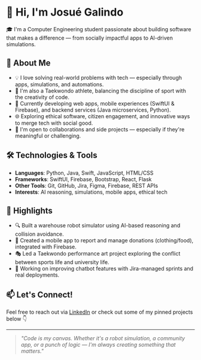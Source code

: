 # 👋 Hi, I'm Josué Galindo

🎓 I'm a Computer Engineering student passionate about building software that makes a difference — from socially impactful apps to AI-driven simulations.

## 🚀 About Me
- 💡 I love solving real-world problems with tech — especially through apps, simulations, and automations.
- 🥋 I'm also a Taekwondo athlete, balancing the discipline of sport with the creativity of code.
- 💼 Currently developing web apps, mobile experiences (SwiftUI & Firebase), and backend services (Java microservices, Python).
- 🌐 Exploring ethical software, citizen engagement, and innovative ways to merge tech with social good.
- 🤝 I'm open to collaborations and side projects — especially if they're meaningful or challenging.

## 🛠️ Technologies & Tools
- **Languages**: Python, Java, Swift, JavaScript, HTML/CSS
- **Frameworks**: SwiftUI, Firebase, Bootstrap, React, Flask
- **Other Tools**: Git, GitHub, Jira, Figma, Firebase, REST APIs
- **Interests**: AI reasoning, simulations, mobile apps, ethical tech

## 📌 Highlights
- 🔍 Built a warehouse robot simulator using AI-based reasoning and collision avoidance.
- 📱 Created a mobile app to report and manage donations (clothing/food), integrated with Firebase.
- 🎭 Led a Taekwondo performance art project exploring the conflict between sports life and university life.
- 💬 Working on improving chatbot features with Jira-managed sprints and real deployments.

## 📫 Let's Connect!
Feel free to reach out via [LinkedIn](https://www.linkedin.com) or check out some of my pinned projects below 👇

---

> *"Code is my canvas. Whether it's a robot simulation, a community app, or a punch of logic — I'm always creating something that matters."*
